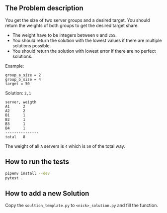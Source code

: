 ## The Problem description

You get the size of two server groups and a desired target. You should return the weights of both groups to get the desired target share.

* The weight have to be integers between `0` and `255`.
* You should return the solution with the lowest values if there are multiple solutions possible.
* You should return the solution with lowest error if there are no perfect solutions.

Example:

```
group_a_size = 2
group_b_size = 4
target = 50
```

Solution: `2,1`

```
server, weigth
A1      2
A2      2
B1      1
B2      1
B3      1
B4      1
---------------
total   8
```

The weight of all `A` servers is `4` which is `50` of the total way.


## How to run the tests

```bash
pipenv install --dev
pytest .
```
## How to add a new Solution

Copy the `soultion_template.py` to `<nick>_solution.py` and fill the function.
